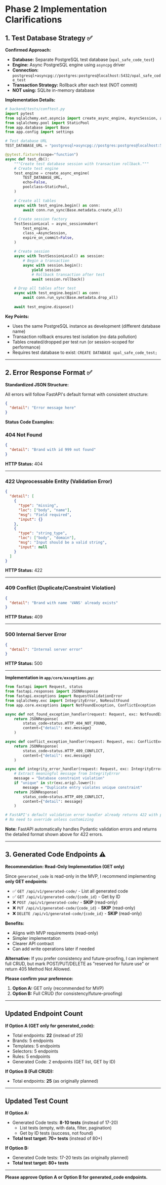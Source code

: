 # Phase 2 Implementation Clarifications

## 1. Test Database Strategy ✅

**Confirmed Approach:**

- **Database:** Separate PostgreSQL test database (`opal_safe_code_test`)
- **Engine:** Async PostgreSQL engine using `asyncpg` driver
- **Connection:** `postgresql+asyncpg://postgres:postgres@localhost:5432/opal_safe_code_test`
- **Transaction Strategy:** Rollback after each test (NOT commit)
- **NOT using:** SQLite in-memory database

**Implementation Details:**

```python
# backend/tests/conftest.py
import pytest
from sqlalchemy.ext.asyncio import create_async_engine, AsyncSession, async_sessionmaker
from sqlalchemy.pool import StaticPool
from app.database import Base
from app.config import settings

# Test database URL
TEST_DATABASE_URL = "postgresql+asyncpg://postgres:postgres@localhost:5432/opal_safe_code_test"

@pytest.fixture(scope="function")
async def test_db():
    """Create test database session with transaction rollback."""
    # Create test engine
    test_engine = create_async_engine(
        TEST_DATABASE_URL,
        echo=False,
        poolclass=StaticPool,
    )
    
    # Create all tables
    async with test_engine.begin() as conn:
        await conn.run_sync(Base.metadata.create_all)
    
    # Create session factory
    TestSessionLocal = async_sessionmaker(
        test_engine,
        class_=AsyncSession,
        expire_on_commit=False,
    )
    
    # Create session
    async with TestSessionLocal() as session:
        # Begin a transaction
        async with session.begin():
            yield session
            # Rollback transaction after test
            await session.rollback()
    
    # Drop all tables after test
    async with test_engine.begin() as conn:
        await conn.run_sync(Base.metadata.drop_all)
    
    await test_engine.dispose()
```

**Key Points:**
- Uses the same PostgreSQL instance as development (different database name)
- Transaction rollback ensures test isolation (no data pollution)
- Tables created/dropped per test run (or session-scoped for performance)
- Requires test database to exist: `CREATE DATABASE opal_safe_code_test;`

---

## 2. Error Response Format ✅

**Standardized JSON Structure:**

All errors will follow FastAPI's default format with consistent structure:

```json
{
  "detail": "Error message here"
}
```

**Status Code Examples:**

### 404 Not Found
```json
{
  "detail": "Brand with id 999 not found"
}
```
**HTTP Status:** 404

---

### 422 Unprocessable Entity (Validation Error)
```json
{
  "detail": [
    {
      "type": "missing",
      "loc": ["body", "name"],
      "msg": "Field required",
      "input": {}
    },
    {
      "type": "string_type",
      "loc": ["body", "domain"],
      "msg": "Input should be a valid string",
      "input": null
    }
  ]
}
```
**HTTP Status:** 422

---

### 409 Conflict (Duplicate/Constraint Violation)
```json
{
  "detail": "Brand with name 'VANS' already exists"
}
```
**HTTP Status:** 409

---

### 500 Internal Server Error
```json
{
  "detail": "Internal server error"
}
```
**HTTP Status:** 500

---

**Implementation in `app/core/exceptions.py`:**

```python
from fastapi import Request, status
from fastapi.responses import JSONResponse
from fastapi.exceptions import RequestValidationError
from sqlalchemy.exc import IntegrityError, NoResultFound
from app.core.exceptions import NotFoundException, ConflictException

async def not_found_exception_handler(request: Request, exc: NotFoundException):
    return JSONResponse(
        status_code=status.HTTP_404_NOT_FOUND,
        content={"detail": exc.message}
    )

async def conflict_exception_handler(request: Request, exc: ConflictException):
    return JSONResponse(
        status_code=status.HTTP_409_CONFLICT,
        content={"detail": exc.message}
    )

async def integrity_error_handler(request: Request, exc: IntegrityError):
    # Extract meaningful message from IntegrityError
    message = "Database constraint violation"
    if "unique" in str(exc.orig).lower():
        message = "Duplicate entry violates unique constraint"
    return JSONResponse(
        status_code=status.HTTP_409_CONFLICT,
        content={"detail": message}
    )

# FastAPI's default validation error handler already returns 422 with proper format
# No need to override unless customizing
```

**Note:** FastAPI automatically handles Pydantic validation errors and returns the detailed format shown above for 422 errors.

---

## 3. Generated Code Endpoints ⚠️

**Recommendation: Read-Only Implementation (GET only)**

Since `generated_code` is read-only in the MVP, I recommend implementing **only GET endpoints**:

- ✅ `GET /api/v1/generated-code/` - List all generated code
- ✅ `GET /api/v1/generated-code/{code_id}` - Get by ID
- ❌ `POST /api/v1/generated-code/` - **SKIP** (read-only)
- ❌ `PUT /api/v1/generated-code/{code_id}` - **SKIP** (read-only)
- ❌ `DELETE /api/v1/generated-code/{code_id}` - **SKIP** (read-only)

**Benefits:**
- Aligns with MVP requirements (read-only)
- Simpler implementation
- Clearer API contract
- Can add write operations later if needed

**Alternative:** If you prefer consistency and future-proofing, I can implement full CRUD, but mark POST/PUT/DELETE as "reserved for future use" or return 405 Method Not Allowed.

**Please confirm your preference:**
1. **Option A:** GET only (recommended for MVP)
2. **Option B:** Full CRUD (for consistency/future-proofing)

---

## Updated Endpoint Count

**If Option A (GET only for generated_code):**
- Total endpoints: **22** (instead of 25)
- Brands: 5 endpoints
- Templates: 5 endpoints
- Selectors: 5 endpoints
- Rules: 5 endpoints
- Generated Code: 2 endpoints (GET list, GET by ID)

**If Option B (Full CRUD):**
- Total endpoints: **25** (as originally planned)

---

## Updated Test Count

**If Option A:**
- Generated Code tests: **8-10 tests** (instead of 17-20)
  - List tests (empty, with data, filter, pagination)
  - Get by ID tests (success, not found)
- **Total test target: 70+ tests** (instead of 80+)

**If Option B:**
- Generated Code tests: 17-20 tests (as originally planned)
- **Total test target: 80+ tests**

---

**Please approve Option A or Option B for generated_code endpoints.**

